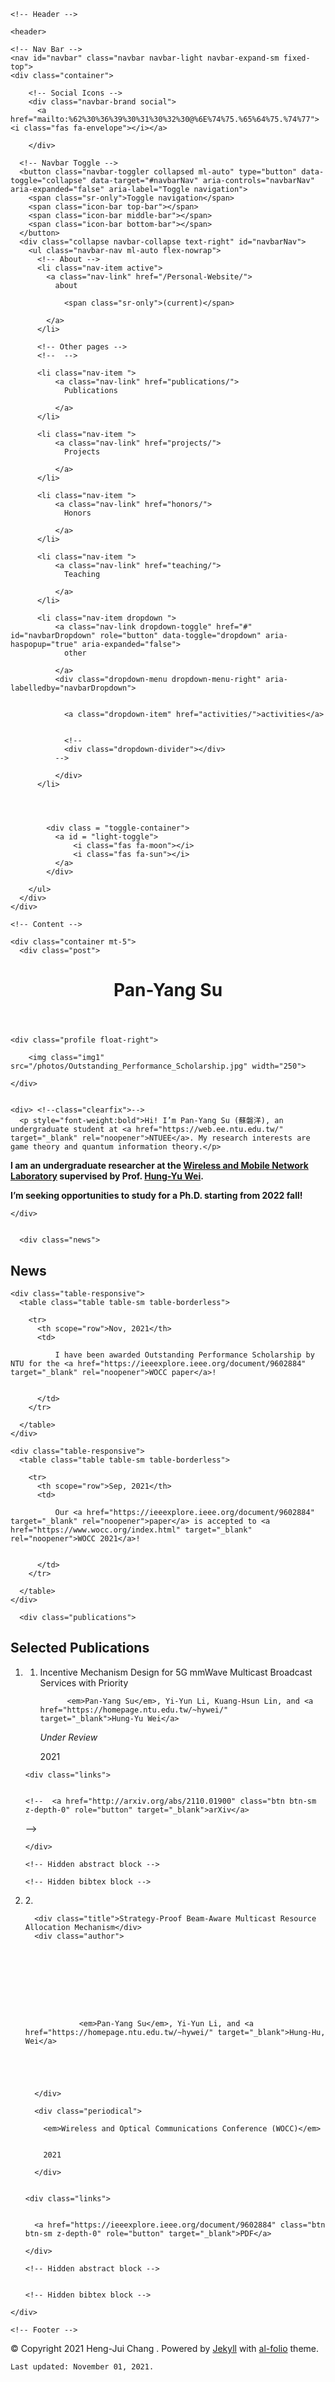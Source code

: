 

<html>

  <head>
    <meta charset="utf-8">
<meta name="viewport" content="width=device-width, initial-scale=1, shrink-to-fit=no">
<meta http-equiv="X-UA-Compatible" content="IE=edge">

<title>

  Pan-Yang Su  


</title>
<meta name="description" content="A simple, whitespace theme for academics. Based on [*folio](https://github.com/bogoli/-folio) design.
">

<!-- Open Graph -->


<!-- Bootstrap & MDB -->
<link href="https://stackpath.bootstrapcdn.com/bootstrap/4.5.2/css/bootstrap.min.css" rel="stylesheet" integrity="sha512-MoRNloxbStBcD8z3M/2BmnT+rg4IsMxPkXaGh2zD6LGNNFE80W3onsAhRcMAMrSoyWL9xD7Ert0men7vR8LUZg==" crossorigin="anonymous">
<link rel="stylesheet" href="https://cdnjs.cloudflare.com/ajax/libs/mdbootstrap/4.19.1/css/mdb.min.css" integrity="sha512-RO38pBRxYH3SoOprtPTD86JFOclM51/XTIdEPh5j8sj4tp8jmQIx26twG52UaLi//hQldfrh7e51WzP9wuP32Q==" crossorigin="anonymous" />

<!-- Fonts & Icons -->
<link rel="stylesheet" href="https://cdnjs.cloudflare.com/ajax/libs/font-awesome/5.14.0/css/all.min.css"  integrity="sha512-1PKOgIY59xJ8Co8+NE6FZ+LOAZKjy+KY8iq0G4B3CyeY6wYHN3yt9PW0XpSriVlkMXe40PTKnXrLnZ9+fkDaog==" crossorigin="anonymous">
<link rel="stylesheet" href="https://cdnjs.cloudflare.com/ajax/libs/academicons/1.9.0/css/academicons.min.css" integrity="sha512-W4yqoT1+8NLkinBLBZko+dFB2ZbHsYLDdr50VElllRcNt2Q4/GSs6u71UHKxB7S6JEMCp5Ve4xjh3eGQl/HRvg==" crossorigin="anonymous">
<link rel="stylesheet" type="text/css" href="https://fonts.googleapis.com/css?family=Roboto:300,400,500,700|Roboto+Slab:100,300,400,500,700|Material+Icons">

<!-- Code Syntax Highlighting -->
<!-- <link rel="stylesheet" href="https://gitcdn.xyz/repo/jwarby/jekyll-pygments-themes/master/github.css" /> -->
<link rel="stylesheet" href="/assets/css/github.css" />

<!-- Styles -->

<link rel="icon" href="data:image/svg+xml,<svg xmlns=%22http://www.w3.org/2000/svg%22 viewBox=%220 0 100 100%22><text y=%22.9em%22 font-size=%2290%22>🧑🏻‍💻</text></svg>">

<link rel="stylesheet" href="/assets/css/main.css">
<link rel="canonical" href="/">

<!-- JQuery -->
<!-- jQuery -->
<script src="https://cdnjs.cloudflare.com/ajax/libs/jquery/3.5.1/jquery.min.js" integrity="sha512-bLT0Qm9VnAYZDflyKcBaQ2gg0hSYNQrJ8RilYldYQ1FxQYoCLtUjuuRuZo+fjqhx/qtq/1itJ0C2ejDxltZVFg==" crossorigin="anonymous"></script>


<!-- Theming-->

<script src="/assets/js/theme.js"></script>
<script src="/assets/js/dark_mode.js"></script>


<!-- MathJax -->
<script type="text/javascript">
  window.MathJax = {
    tex: {
      tags: 'ams'
    }
  };
</script>
<script defer type="text/javascript" id="MathJax-script" src="https://cdn.jsdelivr.net/npm/mathjax@3.2.0/es5/tex-mml-chtml.js"></script>
<script defer src="https://polyfill.io/v3/polyfill.min.js?features=es6"></script>


  </head>

  <body class="fixed-top-nav ">

    <!-- Header -->

    <header>

    <!-- Nav Bar -->
    <nav id="navbar" class="navbar navbar-light navbar-expand-sm fixed-top">
    <div class="container">
      
        <!-- Social Icons -->
        <div class="navbar-brand social">
          <a href="mailto:%62%30%36%39%30%31%30%32%30@%6E%74%75.%65%64%75.%74%77"><i class="fas fa-envelope"></i></a>
<!--
<a href="https://scholar.google.com/citations?user=Kzn0Ks8AAAAJ" target="_blank" title="Google Scholar"><i class="ai ai-google-scholar"></i></a>
-->
<a href="https://github.com/b07901093-Young" target="_blank" title="GitHub"><i class="fab fa-github"></i></a>
<!--
<a href="https://drive.google.com/file/d/1_aQC3Kp-P3K8Wf7L7K-ZwR64NLJhdV4u/view?usp=sharing" target="_blank" title="CV"><i class="ai ai-cv"></i></a>
-->
        </div>
      
      <!-- Navbar Toggle -->
      <button class="navbar-toggler collapsed ml-auto" type="button" data-toggle="collapse" data-target="#navbarNav" aria-controls="navbarNav" aria-expanded="false" aria-label="Toggle navigation">
        <span class="sr-only">Toggle navigation</span>
        <span class="icon-bar top-bar"></span>
        <span class="icon-bar middle-bar"></span>
        <span class="icon-bar bottom-bar"></span>
      </button>
      <div class="collapse navbar-collapse text-right" id="navbarNav">
        <ul class="navbar-nav ml-auto flex-nowrap">
          <!-- About -->
          <li class="nav-item active">
            <a class="nav-link" href="/Personal-Website/">
              about
              
                <span class="sr-only">(current)</span>
              
            </a>
          </li>
          
          <!-- Other pages -->
          <!--  -->
       
          <li class="nav-item ">
              <a class="nav-link" href="publications/">
                Publications
                
              </a>
          </li>

          <li class="nav-item ">
              <a class="nav-link" href="projects/">
                Projects
                
              </a>
          </li>

          <li class="nav-item ">
              <a class="nav-link" href="honors/">
                Honors
                
              </a>
          </li>
   
          <li class="nav-item ">
              <a class="nav-link" href="teaching/">
                Teaching
                
              </a>
          </li>
          
          <li class="nav-item dropdown ">
              <a class="nav-link dropdown-toggle" href="#" id="navbarDropdown" role="button" data-toggle="dropdown" aria-haspopup="true" aria-expanded="false">
                other
                
              </a>
              <div class="dropdown-menu dropdown-menu-right" aria-labelledby="navbarDropdown">
              
              
                <a class="dropdown-item" href="activities/">activities</a>
              
              
                <!--
                <div class="dropdown-divider"></div>
              -->
              
              </div>
          </li>
          
          
          
          
            <div class = "toggle-container">
              <a id = "light-toggle">
                  <i class="fas fa-moon"></i>
                  <i class="fas fa-sun"></i>
              </a>
            </div>
          
        </ul>
      </div>
    </div>
  </nav>

</header>


    <!-- Content -->

    <div class="container mt-5">
      <div class="post">

  <header class="post-header">
    <h1 class="post-title">
     <span class="font-weight-bold">Pan-Yang Su</span>  
    </h1>
     <p class="desc"></p>
  </header>

  <article>
    
    <div class="profile float-right">
      
        <img class="img1" src="/photos/Outstanding_Performance_Scholarship.jpg" width="250">
      
    </div>
    

    <div> <!--class="clearfix">-->
      <p style="font-weight:bold">Hi! I’m Pan-Yang Su (蘇磐洋), an undergraduate student at <a href="https://web.ee.ntu.edu.tw/" target="_blank" rel="noopener">NTUEE</a>. My research interests are game theory and quantum information theory.</p>

<p style="font-weight:bold">I am an undergraduate researcher at the <a href="http://wmnlab.ee.ntu.edu.tw/lab/index.html" target="_blank" rel="noopener">Wireless and Mobile Network Laboratory</a> supervised by Prof. <a href="https://homepage.ntu.edu.tw/~hywei/" target="_blank" rel="noopener">Hung-Yu Wei</a>.</p>

<p style="font-weight:bold">I’m seeking opportunities to study for a Ph.D. starting from 2022 fall!</p>

    </div>

    
      <div class="news">
  <h2>News</h2>
  
    <div class="table-responsive">
      <table class="table table-sm table-borderless">
     
        <tr>
          <th scope="row">Nov, 2021</th>
          <td>
            
              I have been awarded Outstanding Performance Scholarship by NTU for the <a href="https://ieeexplore.ieee.org/document/9602884" target="_blank" rel="noopener">WOCC paper</a>!

            
          </td>
        </tr>
      
      </table>
    </div>
  
    <div class="table-responsive">
      <table class="table table-sm table-borderless">
     
        <tr>
          <th scope="row">Sep, 2021</th>
          <td>
            
              Our <a href="https://ieeexplore.ieee.org/document/9602884" target="_blank" rel="noopener">paper</a> is accepted to <a href="https://www.wocc.org/index.html" target="_blank" rel="noopener">WOCC 2021</a>!

            
          </td>
        </tr>
      
      </table>
    </div>
  
</div>

    

    
      <div class="publications">
  <h2>Selected Publications</h2>
  <ol class="bibliography"><li><div class="row">
  <div class="col-sm-0.5 abbr">
  
  </div>

<!--   <div id="chang2021distilhubert" class="col-sm-11"> -->
   1. <div>
    
      <div class="title">Incentive Mechanism Design for 5G mmWave Multicast Broadcast Services with Priority</div>
      <div class="author">
        
              
                <em>Pan-Yang Su</em>, Yi-Yun Li, Kuang-Hsun Lin, and <a href="https://homepage.ntu.edu.tw/~hywei/" target="_blank">Hung-Yu Wei</a>
                
              
            
          
        
      </div>

      <div class="periodical">
      
        <em>Under Review</em>
      
      
        2021
      
      </div>
    

    <div class="links">
    
    
    <!--  <a href="http://arxiv.org/abs/2110.01900" class="btn btn-sm z-depth-0" role="button" target="_blank">arXiv</a>
-->
    
    </div>

    <!-- Hidden abstract block -->
    
    <!-- Hidden bibtex block -->
    
  </div>
</div>
</li>
<li><div class="row">
  <div class="col-sm-0.5 abbr">
  
  </div>
<!-- <div id="chang2021towards" class="col-sm-11"> -->
  2. <div>
    
      <div class="title">Strategy-Proof Beam-Aware Multicast Resource Allocation Mechanism</div>
      <div class="author">
        
          
          
          
          
          
          
            
              
                <em>Pan-Yang Su</em>, Yi-Yun Li, and <a href="https://homepage.ntu.edu.tw/~hywei/" target="_blank">Hung-Hu, Wei</a>
                
              
            
          
        
      </div>

      <div class="periodical">
      
        <em>Wireless and Optical Communications Conference (WOCC)</em>
      
      
        2021
      
      </div>
    

    <div class="links">
    
    
      <a href="https://ieeexplore.ieee.org/document/9602884" class="btn btn-sm z-depth-0" role="button" target="_blank">PDF</a>
    
    </div>

    <!-- Hidden abstract block -->
    

    <!-- Hidden bibtex block -->
    
  </div>
</div>
</li></ol>
</div>

    
  </article>

</div>

    </div>

    <!-- Footer -->

    
<footer class="fixed-bottom">
  <div class="container mt-0">
    &copy; Copyright 2021 Heng-Jui Chang  .
    Powered by <a href="http://jekyllrb.com/" target="_blank">Jekyll</a> with <a href="https://github.com/alshedivat/al-folio">al-folio</a> theme.

    
    
    Last updated: November 01, 2021.
    
  </div>
</footer>



  </body>

  <!-- Bootsrap & MDB scripts -->
<script src="https://cdnjs.cloudflare.com/ajax/libs/popper.js/2.4.4/umd/popper.min.js" integrity="sha512-eUQ9hGdLjBjY3F41CScH3UX+4JDSI9zXeroz7hJ+RteoCaY+GP/LDoM8AO+Pt+DRFw3nXqsjh9Zsts8hnYv8/A==" crossorigin="anonymous"></script>
<script src="https://stackpath.bootstrapcdn.com/bootstrap/4.5.2/js/bootstrap.min.js" integrity="sha512-M5KW3ztuIICmVIhjSqXe01oV2bpe248gOxqmlcYrEzAvws7Pw3z6BK0iGbrwvdrUQUhi3eXgtxp5I8PDo9YfjQ==" crossorigin="anonymous"></script>
<script src="https://cdnjs.cloudflare.com/ajax/libs/mdbootstrap/4.19.1/js/mdb.min.js" integrity="sha512-Mug9KHKmroQFMLm93zGrjhibM2z2Obg9l6qFG2qKjXEXkMp/VDkI4uju9m4QKPjWSwQ6O2qzZEnJDEeCw0Blcw==" crossorigin="anonymous"></script>

  
<!-- Mansory & imagesLoaded -->
<script defer src="https://unpkg.com/masonry-layout@4/dist/masonry.pkgd.min.js"></script>
<script defer src="https://unpkg.com/imagesloaded@4/imagesloaded.pkgd.min.js"></script>
<script defer src="/assets/js/mansory.js" type="text/javascript"></script>

<!-- Medium Zoom JS -->
<script src="https://cdn.jsdelivr.net/npm/medium-zoom@1.0.6/dist/medium-zoom.min.js" integrity="sha256-EdPgYcPk/IIrw7FYeuJQexva49pVRZNmt3LculEr7zM=" crossorigin="anonymous"></script>
<script src="/assets/js/zoom.js"></script>


<!-- Load Common JS -->
<script src="/assets/js/common.js"></script>


</html>
